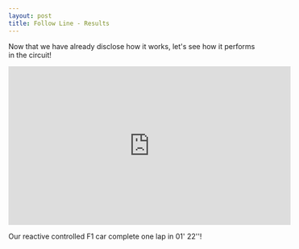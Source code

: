 ```yaml
---
layout: post
title: Follow Line - Results
---
```


Now that we have already disclose how it works, let's see how it performs in the circuit!

<iframe width="560" height="315" src="https://www.youtube.com/embed/xapVFQel26I" frameborder="0" allow="autoplay; encrypted-media" allowfullscreen></iframe>

Our reactive controlled F1 car complete one lap in 01' 22''! 